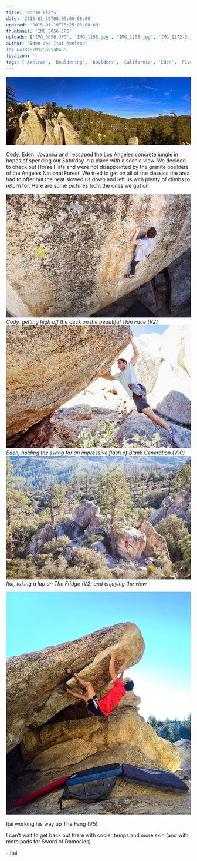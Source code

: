 ```yaml
---
title: 'Horse Flats'
date: '2015-01-19T08:09:00-08:00'
updated: '2015-01-19T15:25:03-08:00'
thumbnail: 'IMG_5056.JPG'
uploads: ['IMG_5056.JPG', 'IMG_1198.jpg', 'IMG_1208.jpg', 'IMG_1272-2.jpg', 'IMG_5109.jpg']
author: 'Eden and Itai Axelrad'
id: 6438197052569548435
location: ''
tags: ['Axelrad', 'Bouldering', 'boulders', 'California', 'Eden', 'Five Ten', 'flash', 'flats', 'granite', 'highball', 'horse', 'Itai']
---
```


![image alt](uploads/IMG_5056.JPG)

Cody, Eden, Jovanna and I escaped the Los Angeles concrete jungle in hopes of spending our Saturday in a place with a scenic view. We decided to check out Horse Flats and were not disappointed by the granite boulders of the Angeles National Forest. We tried to get on all of the classics the area had to offer but the heat slowed us down and left us with plenty of climbs to return for. Here are some pictures from the ones we got on

![image alt](uploads/IMG_1198.jpg)*Cody, getting high off the deck on the beautiful Thin Face (V2)*![image alt](uploads/IMG_1208.jpg)*Eden, holding the swing for an impressive flash of Blank Generation (V10)*![image alt](uploads/IMG_1272-2.jpg)*Itai, taking a lap on The Fridge (V2) and enjoying the view*

![image alt](uploads/IMG_5109.jpg)

Itai working his way up The Fang (V5)

I can’t wait to get back out there with cooler temps and more skin (and with more pads for Sword of Damocles).

\- Itai

